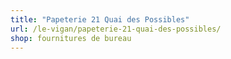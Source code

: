 ```yaml
---
title: "Papeterie 21 Quai des Possibles"
url: /le-vigan/papeterie-21-quai-des-possibles/
shop: fournitures de bureau
---
```

